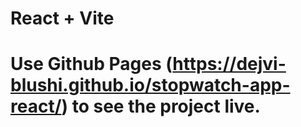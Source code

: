 # React + Vite
# Use Github Pages (https://dejvi-blushi.github.io/stopwatch-app-react/) to see the project live.
